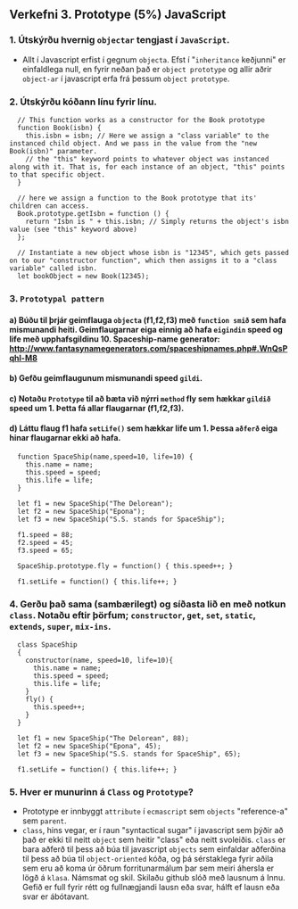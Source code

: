 ## Verkefni 3. Prototype (5%) JavaScript
### 1. Útskýrðu hvernig `objectar` tengjast í `JavaScript`.

  - Allt í Javascript erfist í gegnum `objecta`. Efst í "`inheritance` keðjunni" er einfaldlega null, en fyrir neðan það er `object prototype` og allir aðrir `object-ar` í javascript erfa frá þessum `object prototype`.

### 2. Útskýrðu kóðann línu fyrir línu.

```
  // This function works as a constructor for the Book prototype
  function Book(isbn) { 
    this.isbn = isbn; // Here we assign a "class variable" to the instanced child object. And we pass in the value from the "new Book(isbn)" parameter.
    // the "this" keyword points to whatever object was instanced along with it. That is, for each instance of an object, "this" points to that specific object.
  }

  // here we assign a function to the Book prototype that its' children can access.
  Book.prototype.getIsbn = function () {
    return "Isbn is " + this.isbn; // Simply returns the object's isbn value (see "this" keyword above)
  };

  // Instantiate a new object whose isbn is "12345", which gets passed on to our "constructor function", which then assigns it to a "class variable" called isbn.
  let bookObject = new Book(12345);

```

### 3. `Prototypal pattern`

#### a) Búðu til þrjár geimflauga `objecta` (f1,f2,f3) með `function smið` sem hafa mismunandi heiti. Geimflaugarnar eiga einnig að hafa `eigindin` speed og life með upphafsgildinu 10. Spaceship-name generator: http://www.fantasynamegenerators.com/spaceshipnames.php#.WnQsPqhl-M8

#### b) Gefðu geimflaugunum mismunandi speed `gildi`.

#### c) Notaðu `Prototype` til að bæta við nýrri `method` fly sem hækkar `gildið` speed um 1. Þetta fá allar flaugarnar (f1,f2,f3).

#### d) Láttu flaug f1 hafa `setLife()` sem hækkar life um 1. Þessa `aðferð` eiga hinar flaugarnar ekki að hafa.
```
  function SpaceShip(name,speed=10, life=10) {
    this.name = name;
    this.speed = speed;
    this.life = life;
  }

  let f1 = new SpaceShip("The Delorean");
  let f2 = new SpaceShip("Epona");
  let f3 = new SpaceShip("S.S. stands for SpaceShip");

  f1.speed = 88;
  f2.speed = 45;
  f3.speed = 65;

  SpaceShip.prototype.fly = function() { this.speed++; }

  f1.setLife = function() { this.life++; }
```
### 4. Gerðu það sama (sambærilegt) og síðasta lið en með notkun `class`. Notaðu eftir þörfum; `constructor`, `get`, `set`, `static`, `extends`, `super`, `mix-ins`.
```
  class SpaceShip 
  {
    constructor(name, speed=10, life=10){
      this.name = name;
      this.speed = speed;
      this.life = life;
    }
    fly() {
      this.speed++;
    }
  }

  let f1 = new SpaceShip("The Delorean", 88);
  let f2 = new SpaceShip("Epona", 45);
  let f3 = new SpaceShip("S.S. stands for SpaceShip", 65);

  f1.setLife = function() { this.life++; }
```
### 5. Hver er munurinn á `Class` og `Prototype`?
  - Prototype er innbyggt `attribute` í `ecmascript` sem `objects` "reference-a" sem `parent`.
  - `class`, hins vegar, er í raun "syntactical sugar" í javascript sem þýðir að það er ekki til neitt `object` sem heitir "class" eða neitt svoleiðis. `class` er bara aðferð til þess að búa til javascript `objects` sem einfaldar aðferðina til þess að búa til `object-oriented` kóða, og þá sérstaklega fyrir aðila sem eru að koma úr öðrum forritunarmálum þar sem meiri áhersla er lögð á `klasa`.
Námsmat og skil.
Skilaðu github slóð með lausnum á Innu.
Gefið er full fyrir rétt og fullnægjandi lausn eða svar, hálft ef lausn eða svar er ábótavant.

